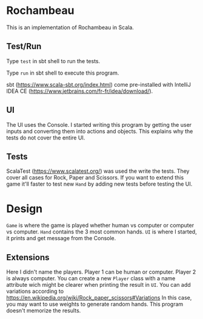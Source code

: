 # Rochambeau
This is an implementation of Rochambeau in Scala.

## Test/Run
Type `test` in sbt shell  to run the tests.

Type `run` in sbt shell to execute this program.

sbt (https://www.scala-sbt.org/index.html) come pre-installed with IntelliJ IDEA CE (https://www.jetbrains.com/fr-fr/idea/download/).

## UI
The UI uses the Console. I started writing this program by getting the user inputs and converting them into actions and objects. This explains why the tests do not cover the entire UI.

## Tests
ScalaTest (https://www.scalatest.org/) was used the write the tests. They cover all cases for Rock, Paper and Scissors. If you want to extend this game it'll faster to test new `Hand` by adding new tests before testing the UI.

# Design
`Game` is where the game is played whether human vs computer or computer vs computer. `Hand` contains the 3 most common hands. `UI` is where I started, it prints and get message from the Console.

## Extensions
Here I didn't name the players. Player 1 can be human or computer. Player 2 is always computer. You can create a new `Player` class with a name attribute wich might be clearer when printing the result in `UI`.
You can add variations according to https://en.wikipedia.org/wiki/Rock_paper_scissors#Variations In this case, you may want to use weights to generate random hands.
This program doesn't memorize the results.
